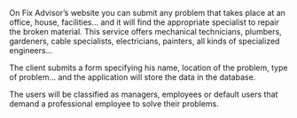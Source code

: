 On Fix Advisor’s website you can submit any problem that takes place at an office, house, facilities... and it will find the appropriate specialist to repair the broken material. This service offers mechanical technicians, plumbers, gardeners, cable specialists, electricians, painters, all kinds of specialized engineers...

The client submits a form specifying his name, location of the problem, type of problem... and the application will store the data in the database.

The users will be classified as managers, employees or default users that demand a professional employee to solve their problems.
